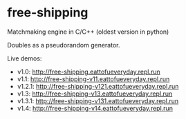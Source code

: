 # free-shipping
Matchmaking engine in C/C++ (oldest version in python)

Doubles as a pseudorandom generator.

Live demos:
- v1.0:   http://free-shipping.eattofueveryday.repl.run
- v1.1:   http://free-shipping-v11.eattofueveryday.repl.run
- v1.2.1: http://free-shipping-v121.eattofueveryday.repl.run
- v1.3:   http://free-shipping-v13.eattofueveryday.repl.run
- v1.3.1: http://free-shipping-v131.eattofueveryday.repl.run
- v1.4:   http://free-shipping-v14.eattofueveryday.repl.run
